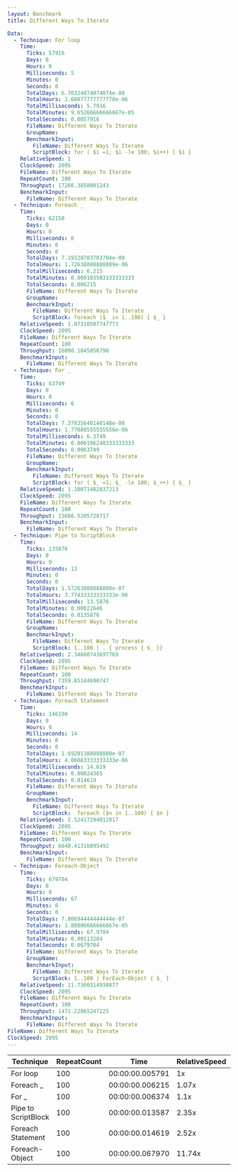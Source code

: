 ```yaml
---
layout: Benchmark
title: Different Ways To Iterate

Data: 
  - Technique: For loop
    Time: 
      Ticks: 57916
      Days: 0
      Hours: 0
      Milliseconds: 5
      Minutes: 0
      Seconds: 0
      TotalDays: 6.70324074074074e-08
      TotalHours: 1.60877777777778e-06
      TotalMilliseconds: 5.7916
      TotalMinutes: 9.65266666666667e-05
      TotalSeconds: 0.0057916
      FileName: Different Ways To Iterate
      GroupName: 
      BenchmarkInput: 
        FileName: Different Ways To Iterate
        ScriptBlock: for ( $i =1; $i -le 100; $i++) { $i } 
    RelativeSpeed: 1
    ClockSpeed: 2095
    FileName: Different Ways To Iterate
    RepeatCount: 100
    Throughput: 17266.3858001243
    BenchmarkInput: 
      FileName: Different Ways To Iterate
  - Technique: Foreach _
    Time: 
      Ticks: 62150
      Days: 0
      Hours: 0
      Milliseconds: 6
      Minutes: 0
      Seconds: 0
      TotalDays: 7.19328703703704e-08
      TotalHours: 1.72638888888889e-06
      TotalMilliseconds: 6.215
      TotalMinutes: 0.000103583333333333
      TotalSeconds: 0.006215
      FileName: Different Ways To Iterate
      GroupName: 
      BenchmarkInput: 
        FileName: Different Ways To Iterate
        ScriptBlock: foreach ($_ in 1..100) { $_ }
    RelativeSpeed: 1.07310587747773
    ClockSpeed: 2095
    FileName: Different Ways To Iterate
    RepeatCount: 100
    Throughput: 16090.1045856798
    BenchmarkInput: 
      FileName: Different Ways To Iterate
  - Technique: For _
    Time: 
      Ticks: 63749
      Days: 0
      Hours: 0
      Milliseconds: 6
      Minutes: 0
      Seconds: 0
      TotalDays: 7.37835648148148e-08
      TotalHours: 1.77080555555556e-06
      TotalMilliseconds: 6.3749
      TotalMinutes: 0.000106248333333333
      TotalSeconds: 0.0063749
      FileName: Different Ways To Iterate
      GroupName: 
      BenchmarkInput: 
        FileName: Different Ways To Iterate
        ScriptBlock: for ( $_ =1; $_ -le 100; $_++) { $_ } 
    RelativeSpeed: 1.10071482837213
    ClockSpeed: 2095
    FileName: Different Ways To Iterate
    RepeatCount: 100
    Throughput: 15686.5205728717
    BenchmarkInput: 
      FileName: Different Ways To Iterate
  - Technique: Pipe to ScriptBlock
    Time: 
      Ticks: 135876
      Days: 0
      Hours: 0
      Milliseconds: 13
      Minutes: 0
      Seconds: 0
      TotalDays: 1.57263888888889e-07
      TotalHours: 3.77433333333333e-06
      TotalMilliseconds: 13.5876
      TotalMinutes: 0.00022646
      TotalSeconds: 0.0135876
      FileName: Different Ways To Iterate
      GroupName: 
      BenchmarkInput: 
        FileName: Different Ways To Iterate
        ScriptBlock: 1..100 | . { process { $_ }}
    RelativeSpeed: 2.34608743697769
    ClockSpeed: 2095
    FileName: Different Ways To Iterate
    RepeatCount: 100
    Throughput: 7359.65144690747
    BenchmarkInput: 
      FileName: Different Ways To Iterate
  - Technique: Foreach Statement
    Time: 
      Ticks: 146190
      Days: 0
      Hours: 0
      Milliseconds: 14
      Minutes: 0
      Seconds: 0
      TotalDays: 1.69201388888889e-07
      TotalHours: 4.06083333333333e-06
      TotalMilliseconds: 14.619
      TotalMinutes: 0.00024365
      TotalSeconds: 0.014619
      FileName: Different Ways To Iterate
      GroupName: 
      BenchmarkInput: 
        FileName: Different Ways To Iterate
        ScriptBlock:  foreach ($n in 1..100) { $n }
    RelativeSpeed: 2.52417294012017
    ClockSpeed: 2095
    FileName: Different Ways To Iterate
    RepeatCount: 100
    Throughput: 6840.41316095492
    BenchmarkInput: 
      FileName: Different Ways To Iterate
  - Technique: Foreach-Object
    Time: 
      Ticks: 679704
      Days: 0
      Hours: 0
      Milliseconds: 67
      Minutes: 0
      Seconds: 0
      TotalDays: 7.86694444444444e-07
      TotalHours: 1.88806666666667e-05
      TotalMilliseconds: 67.9704
      TotalMinutes: 0.00113284
      TotalSeconds: 0.0679704
      FileName: Different Ways To Iterate
      GroupName: 
      BenchmarkInput: 
        FileName: Different Ways To Iterate
        ScriptBlock: 1..100 | ForEach-Object { $_ }
    RelativeSpeed: 11.7360314938877
    ClockSpeed: 2095
    FileName: Different Ways To Iterate
    RepeatCount: 100
    Throughput: 1471.22865247225
    BenchmarkInput: 
      FileName: Different Ways To Iterate
FileName: Different Ways To Iterate
ClockSpeed: 2095
---
```





|Technique          |RepeatCount|Time           |RelativeSpeed|Throughput|
|-------------------|-----------|---------------|-------------|----------|
|For loop           |100        |00:00:00.005791|1x           |17266.39/s|
|Foreach _          |100        |00:00:00.006215|1.07x        |16090.1/s |
|For _              |100        |00:00:00.006374|1.1x         |15686.52/s|
|Pipe to ScriptBlock|100        |00:00:00.013587|2.35x        |7359.65/s |
|Foreach Statement  |100        |00:00:00.014619|2.52x        |6840.41/s |
|Foreach-Object     |100        |00:00:00.067970|11.74x       |1471.23/s |
